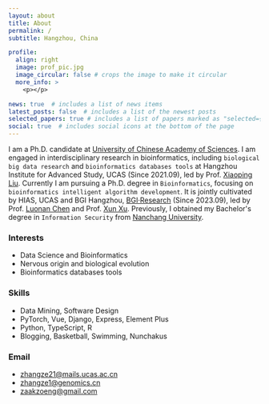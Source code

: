 ```yaml
---
layout: about
title: About
permalink: /
subtitle: Hangzhou, China

profile:
  align: right
  image: prof_pic.jpg
  image_circular: false # crops the image to make it circular
  more_info: >
    <p></p>

news: true  # includes a list of news items
latest_posts: false  # includes a list of the newest posts
selected_papers: true # includes a list of papers marked as "selected={true}"
social: true  # includes social icons at the bottom of the page
---
```


I am a Ph.D. candidate at [University of Chinese Academy of Sciences](https://www.ucas.ac.cn/). I am engaged in interdisciplinary research in bioinformatics, including `biological big data research` and `bioinformatics databases tools` at Hangzhou Institute for Advanced Study, UCAS (Since 2021.09), led by Prof. [Xiaoping Liu](https://scholar.google.com/citations?user=_yiMcX8AAAAJ&hl=zh-CN). Currently I am pursuing a Ph.D. degree in `Bioinformatics`, focusing on `bioinformatics intelligent algorithm development`. It is jointly cultivated by HIAS, UCAS and BGI Hangzhou, [BGI·Research](https://research.genomics.cn/) (Since 2023.09), led by Prof. [Luonan Chen](https://scholar.google.com/citations?user=Uoqv8rkAAAAJ&hl=zh-CN&oi=ao) and Prof. [Xun Xu](https://scholar.google.com/citations?user=xb2Vc8MAAAAJ&hl=zh-CN&oi=ao). Previously, I obtained my Bachelor's degree in `Information Security` from [Nanchang University](http://www.ncu.edu.cn/).

### Interests
- Data Science and Bioinformatics
- Nervous origin and biological evolution
- Bioinformatics databases tools

### Skills
- Data Mining, Software Design
- PyTorch, Vue, Django, Express, Element Plus
- Python, TypeScript, R
- Blogging, Basketball, Swimming, Nunchakus

### Email
- [zhangze21@mails.ucas.ac.cn](mailto:zhangze21@mails.ucas.ac.cn)
- [zhangze1@genomics.cn](mailto:zhangze1@genomics.cn)
- [zaakzoeng@gmail.com](mailto:zaakzoeng@gmail.com)
